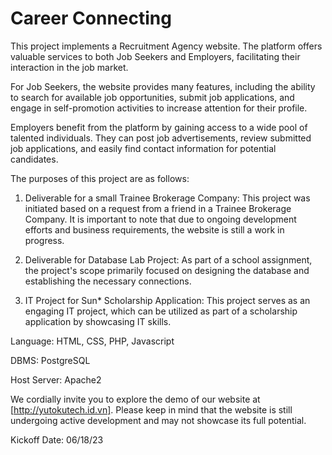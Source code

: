 # Career Connecting

This project implements a Recruitment Agency website. The platform offers valuable services to both Job Seekers and Employers, facilitating their interaction in the job market.

For Job Seekers, the website provides many features, including the ability to search for available job opportunities, submit job applications, and engage in self-promotion activities to increase attention for their profile.

Employers benefit from the platform by gaining access to a wide pool of talented individuals. They can post job advertisements, review submitted job applications, and easily find contact information for potential candidates.

The purposes of this project are as follows:

1. Deliverable for a small Trainee Brokerage Company: This project was initiated based on a request from a friend in a Trainee Brokerage Company. It is important to note that due to ongoing development efforts and business requirements, the website is still a work in progress.

2. Deliverable for Database Lab Project: As part of a school assignment, the project's scope primarily focused on designing the database and establishing the necessary connections. 

3. IT Project for Sun* Scholarship Application: This project serves as an engaging IT project, which can be utilized as part of a scholarship application by showcasing IT skills.

Language: HTML, CSS, PHP, Javascript

DBMS: PostgreSQL

Host Server: Apache2

We cordially invite you to explore the demo of our website at [http://yutokutech.id.vn]. Please keep in mind that the website is still undergoing active development and may not showcase its full potential.

Kickoff Date: 06/18/23
